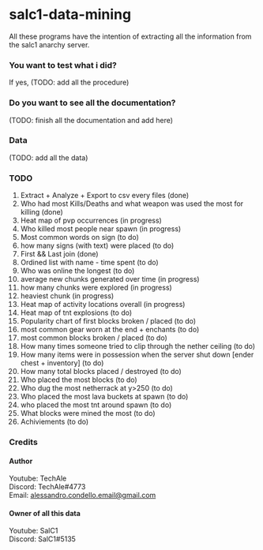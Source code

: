 # salc1-data-mining
All these programs have the intention of extracting all the information from the salc1 anarchy server. <br>
### You want to test what i did?
If yes, (TODO: add all the procedure)
### Do you want to see all the documentation?
(TODO: finish all the documentation and add here)
### Data
(TODO: add all the data)
### TODO
1) Extract + Analyze + Export to csv every files (done)
2) Who had most Kills/Deaths and what weapon was used the most for killing (done)
3) Heat map of pvp occurrences (in progress)
4) Who killed most people near spawn (in progress)
5) Most common words on sign (to do)
6) how many signs (with text) were placed (to do)
7) First && Last join (done)
8) Ordined list with name - time spent (to do)
9) Who was online the longest (to do)
10) average new chunks generated over time (in progress)
11) how many chunks were explored (in progress)
12) heaviest chunk (in progress)
13) Heat map of activity locations overall (in progress)
14) Heat map of tnt explosions (to do)
15) Popularity chart of first blocks broken / placed (to do)
16) most common gear worn at the end + enchants (to do)
17) most common blocks broken / placed (to do)
18) How many times someone tried to clip through the nether ceiling (to do)
19) How many items were in possession when the server shut down [ender chest + inventory] (to do)
20) How many total blocks placed / destroyed (to do)
21) Who placed the most blocks (to do)
22) Who dug the most netherrack at y>250 (to do)
23) Who placed the most lava buckets at spawn (to do)
24) who placed the most tnt around spawn (to do)
25) What blocks were mined the most (to do)
26) Achiviements (to do)
### Credits
#### Author
Youtube: TechAle<br>
Discord: TechAle#4773<br>
Email: alessandro.condello.email@gmail.com
#### Owner of all this data
Youtube: SalC1<br>
Discord: SalC1#5135
